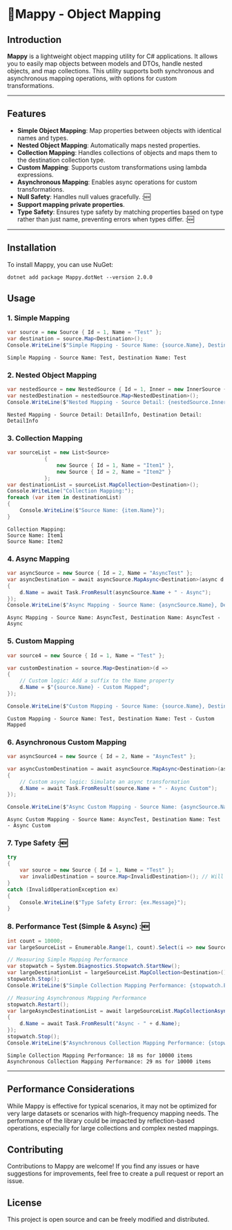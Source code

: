 # 🍁Mappy - Object Mapping

## Introduction
**Mappy** is a lightweight object mapping utility for C# applications. It allows you to easily map objects between models and DTOs, handle nested objects, and map collections. This utility supports both synchronous and asynchronous mapping operations, with options for custom transformations.

---

## Features
- **Simple Object Mapping**: Map properties between objects with identical names and types.
- **Nested Object Mapping**: Automatically maps nested properties.
- **Collection Mapping**: Handles collections of objects and maps them to the destination collection type.
- **Custom Mapping**: Supports custom transformations using lambda expressions.
- **Asynchronous Mapping**: Enables async operations for custom transformations.
- **Null Safety**: Handles null values gracefully. :🆕
- **Support mapping private properties**.
- **Type Safety**: Ensures type safety by matching properties based on type rather than just name, preventing errors when types differ. :🆕

---

## Installation
To install Mappy, you can use NuGet:

``` shell
dotnet add package Mappy.dotNet --version 2.0.0
```

## Usage

### 1. Simple Mapping
```csharp
var source = new Source { Id = 1, Name = "Test" };
var destination = source.Map<Destination>();
Console.WriteLine($"Simple Mapping - Source Name: {source.Name}, Destination Name: {destination.Name}");
```
``` shell
Simple Mapping - Source Name: Test, Destination Name: Test
```

### 2. Nested Object Mapping
```csharp
var nestedSource = new NestedSource { Id = 1, Inner = new InnerSource { Detail = "DetailInfo" } };
var nestedDestination = nestedSource.Map<NestedDestination>();
Console.WriteLine($"Nested Mapping - Source Detail: {nestedSource.Inner.Detail}, Destination Detail: {nestedDestination.Inner.Detail}");
```
``` shell
Nested Mapping - Source Detail: DetailInfo, Destination Detail: DetailInfo
```

### 3. Collection Mapping
```csharp
var sourceList = new List<Source>
            {
                new Source { Id = 1, Name = "Item1" },
                new Source { Id = 2, Name = "Item2" }
            };
var destinationList = sourceList.MapCollection<Destination>();
Console.WriteLine("Collection Mapping:");
foreach (var item in destinationList)
{
    Console.WriteLine($"Source Name: {item.Name}");
}
```
``` shell
Collection Mapping:
Source Name: Item1
Source Name: Item2
```

### 4. Async Mapping
```csharp
var asyncSource = new Source { Id = 2, Name = "AsyncTest" };
var asyncDestination = await asyncSource.MapAsync<Destination>(async d =>
{
    d.Name = await Task.FromResult(asyncSource.Name + " - Async");
});
Console.WriteLine($"Async Mapping - Source Name: {asyncSource.Name}, Destination Name: {asyncDestination.Name}");
```
``` shell
Async Mapping - Source Name: AsyncTest, Destination Name: AsyncTest - Async
```

### 5. Custom Mapping
```csharp
var source4 = new Source { Id = 1, Name = "Test" };

var customDestination = source.Map<Destination>(d =>
{
    // Custom logic: Add a suffix to the Name property
    d.Name = $"{source.Name} - Custom Mapped";
});

Console.WriteLine($"Custom Mapping - Source Name: {source.Name}, Destination Name: {customDestination.Name}");
```
``` shell
Custom Mapping - Source Name: Test, Destination Name: Test - Custom Mapped
```


### 6. Asynchronous Custom Mapping
```csharp
var asyncSource4 = new Source { Id = 2, Name = "AsyncTest" };

var asyncCustomDestination = await asyncSource.MapAsync<Destination>(async d =>
{
    // Custom async logic: Simulate an async transformation
    d.Name = await Task.FromResult(source.Name + " - Async Custom");
});

Console.WriteLine($"Async Custom Mapping - Source Name: {asyncSource.Name}, Destination Name: {asyncCustomDestination.Name}");
```
``` shell
Async Custom Mapping - Source Name: AsyncTest, Destination Name: Test - Async Custom
```

### 7. Type Safety :🆕
```csharp
try
{
    var source = new Source { Id = 1, Name = "Test" };
    var invalidDestination = source.Map<InvalidDestination>(); // Will throw InvalidOperationException due to type mismatch
}
catch (InvalidOperationException ex)
{
    Console.WriteLine($"Type Safety Error: {ex.Message}");
}
```

### 8. Performance Test (Simple & Async) :🆕
```csharp
int count = 10000;
var largeSourceList = Enumerable.Range(1, count).Select(i => new Source { Id = i, Name = "Test" }).ToList();

// Measuring Simple Mapping Performance
var stopwatch = System.Diagnostics.Stopwatch.StartNew();
var largeDestinationList = largeSourceList.MapCollection<Destination>();
stopwatch.Stop();
Console.WriteLine($"Simple Collection Mapping Performance: {stopwatch.ElapsedMilliseconds} ms for {count} items");

// Measuring Asynchronous Mapping Performance
stopwatch.Restart();
var largeAsyncDestinationList = await largeSourceList.MapCollectionAsync<Destination>(async d =>
{
    d.Name = await Task.FromResult("Async - " + d.Name);
});
stopwatch.Stop();
Console.WriteLine($"Asynchronous Collection Mapping Performance: {stopwatch.ElapsedMilliseconds} ms for {count} items");
```
``` shell
Simple Collection Mapping Performance: 18 ms for 10000 items
Asynchronous Collection Mapping Performance: 29 ms for 10000 items
```
---

## Performance Considerations
While Mappy is effective for typical scenarios, it may not be optimized for very large datasets or scenarios with high-frequency mapping needs. The performance of the library could be impacted by reflection-based operations, especially for large collections and complex nested mappings.

## Contributing
Contributions to Mappy are welcome! If you find any issues or have suggestions for improvements, feel free to create a pull request or report an issue.

## License
This project is open source and can be freely modified and distributed.


